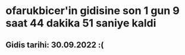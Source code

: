 # ofarukbicer'in gidisine son 1 gun 9 saat 44 dakika 51 saniye kaldi

## Gidis tarihi: 30.09.2022 :(
